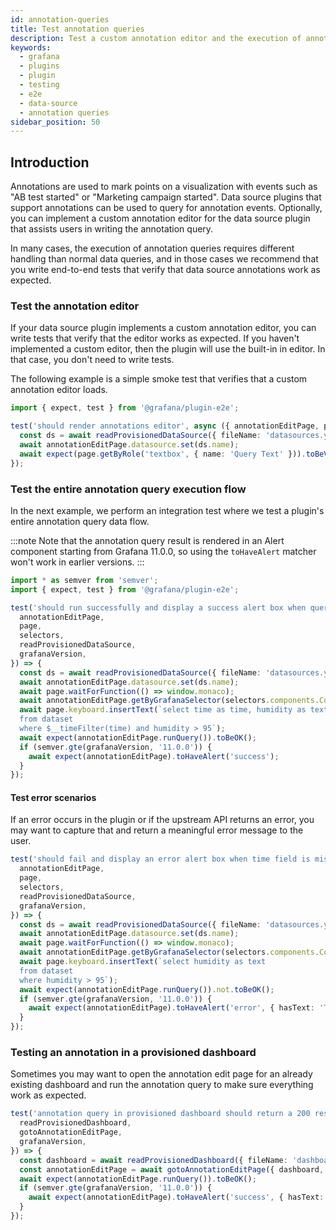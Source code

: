 ```yaml
---
id: annotation-queries
title: Test annotation queries
description: Test a custom annotation editor and the execution of annotation queries.
keywords:
  - grafana
  - plugins
  - plugin
  - testing
  - e2e
  - data-source
  - annotation queries
sidebar_position: 50
---
```


## Introduction

Annotations are used to mark points on a visualization with events such as "AB test started" or "Marketing campaign started". Data source plugins that support annotations can be used to query for annotation events. Optionally, you can implement a custom annotation editor for the data source plugin that assists users in writing the annotation query.

In many cases, the execution of annotation queries requires different handling than normal data queries, and in those cases we recommend that you write end-to-end tests that verify that data source annotations work as expected.

### Test the annotation editor

If your data source plugin implements a custom annotation editor, you can write tests that verify that the editor works as expected. If you haven't implemented a custom editor, then the plugin will use the built-in in editor. In that case, you don't need to write tests.

The following example is a simple smoke test that verifies that a custom annotation editor loads.

```ts title="annotations.spec.ts"
import { expect, test } from '@grafana/plugin-e2e';

test('should render annotations editor', async ({ annotationEditPage, page, readProvisionedDataSource }) => {
  const ds = await readProvisionedDataSource({ fileName: 'datasources.yml' });
  await annotationEditPage.datasource.set(ds.name);
  await expect(page.getByRole('textbox', { name: 'Query Text' })).toBeVisible();
});
```

### Test the entire annotation query execution flow

In the next example, we perform an integration test where we test a plugin's entire annotation query data flow.

:::note
Note that the annotation query result is rendered in an Alert component starting from Grafana 11.0.0, so using the `toHaveAlert` matcher won't work in earlier versions.
:::

```ts title="annotations.spec.ts"
import * as semver from 'semver';
import { expect, test } from '@grafana/plugin-e2e';

test('should run successfully and display a success alert box when query is valid', async ({
  annotationEditPage,
  page,
  selectors,
  readProvisionedDataSource,
  grafanaVersion,
}) => {
  const ds = await readProvisionedDataSource({ fileName: 'datasources.yml' });
  await annotationEditPage.datasource.set(ds.name);
  await page.waitForFunction(() => window.monaco);
  await annotationEditPage.getByGrafanaSelector(selectors.components.CodeEditor.container).click();
  await page.keyboard.insertText(`select time as time, humidity as text
  from dataset
  where $__timeFilter(time) and humidity > 95`);
  await expect(annotationEditPage.runQuery()).toBeOK();
  if (semver.gte(grafanaVersion, '11.0.0')) {
    await expect(annotationEditPage).toHaveAlert('success');
  }
});
```

#### Test error scenarios

If an error occurs in the plugin or if the upstream API returns an error, you may want to capture that and return a meaningful error message to the user.

```ts title="annotations.spec.ts"
test('should fail and display an error alert box when time field is missing in the response', async ({
  annotationEditPage,
  page,
  selectors,
  readProvisionedDataSource,
  grafanaVersion,
}) => {
  const ds = await readProvisionedDataSource({ fileName: 'datasources.yml' });
  await annotationEditPage.datasource.set(ds.name);
  await page.waitForFunction(() => window.monaco);
  await annotationEditPage.getByGrafanaSelector(selectors.components.CodeEditor.container).click();
  await page.keyboard.insertText(`select humidity as text
  from dataset
  where humidity > 95`);
  await expect(annotationEditPage.runQuery()).not.toBeOK();
  if (semver.gte(grafanaVersion, '11.0.0')) {
    await expect(annotationEditPage).toHaveAlert('error', { hasText: 'Time field is missing' });
  }
});
```

### Testing an annotation in a provisioned dashboard

Sometimes you may want to open the annotation edit page for an already existing dashboard and run the annotation query to make sure everything work as expected.

```ts
test('annotation query in provisioned dashboard should return a 200 response', async ({
  readProvisionedDashboard,
  gotoAnnotationEditPage,
  grafanaVersion,
}) => {
  const dashboard = await readProvisionedDashboard({ fileName: 'dashboard.json' });
  const annotationEditPage = await gotoAnnotationEditPage({ dashboard, id: '1' });
  await expect(annotationEditPage.runQuery()).toBeOK();
  if (semver.gte(grafanaVersion, '11.0.0')) {
    await expect(annotationEditPage).toHaveAlert('success', { hasText: /2 events.*/ });
  }
});
```
